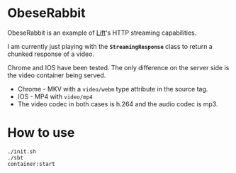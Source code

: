 # ObeseRabbit

ObeseRabbit is an example of [Lift](http://liftweb.net)'s HTTP streaming capabilities.

I am currently just playing with the **`StreamingResponse`** class to return a chunked response of a video.

Chrome and IOS have been tested. The only difference on the server side is the video container being served.

* Chrome - MKV with a `video/webm` type attribute in the source tag.
* IOS - MP4 with `video/mp4`
* The video codec in both cases is h.264 and the audio codec is mp3.


# How to use
    ./init.sh
    ./sbt
    container:start

